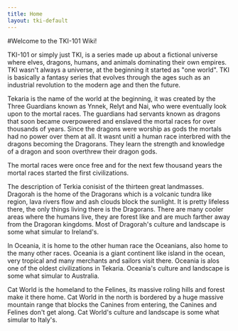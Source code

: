 ```yaml
---
title: Home
layout: tki-default
---
```


#Welcome to the TKI-101 Wiki!

TKI-101 or simply just TKI, is a series made up about a fictional universe where elves, dragons, humans, and animals dominating their own empires. TKI wasn't always a universe, at the beginning it started as "one world". TKI is basically a fantasy series that evolves through the ages such as an industrial revolution to the modern age and then the future.

Tekaria is the name of the world at the beginning, it was created by the Three Guardians known as Ynnek, Relyt and Nai, who were eventually look upon to the mortal races. The guardians had servants known as dragons that soon became overpowered and enslaved the mortal races for over thousands of years. Since the dragons were worship as gods the mortals had no power over them at all. It wasnt unitl a human race interbred with the dragons becoming the Dragorans. They learn the strength and knowledge of a dragon and soon overthrew their dragon gods.

The mortal races were once free and for the next few thousand years the mortal races started the first civilizations.

The description of Terkia conisist of the thirteen great landmasses. Dragorah is the home of the Dragorans which is a volcanic tundra like region, lava rivers flow and ash clouds block the sunlight. It is pretty lifeless there, the only things living there is the Dragorans. There are many cooler areas where the humans live, they are forest like and are much farther away from the Dragoran kingdoms. Most of Dragorah's culture and landscape is some what simular to Ireland's.

In Oceania, it is home to the other human race the Oceanians, also home to the many other races. Oceania is a giant continent like island in the ocean, very tropical and many merchants and sailors visit there. Oceania is alos one of the oldest civilizations in Tekaria. Oceania's culture and landscape is some what simular to Australia.

Cat World is the homeland to the Felines, its massive roling hills and forest make it there home. Cat World in the north is bordered by a huge massive mountain range that blocks the Canines from entering, the Canines and Felines don't get along. Cat World's culture and landscape is some what simular to Italy's.
